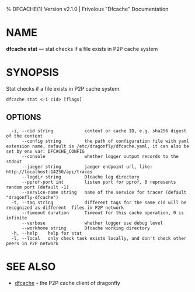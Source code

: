 % DFCACHE(1) Version v2.1.0 | Frivolous "Dfcache" Documentation

# NAME

**dfcache stat** — stat checks if a file exists in P2P cache system

# SYNOPSIS

Stat checks if a file exists in P2P cache system.

```shell
dfcache stat <-i cid> [flags]
```

## OPTIONS

```shell
  -i, --cid string            content or cache ID, e.g. sha256 digest of the content
      --config string         the path of configuration file with yaml extension name, default is /etc/dragonfly/dfcache.yaml, it can also be set by env var: DFCACHE_CONFIG
      --console               whether logger output records to the stdout
      --jaeger string         jaeger endpoint url, like: http://localhost:14250/api/traces
      --logdir string         Dfcache log directory
      --pprof-port int        listen port for pprof, 0 represents random port (default -1)
      --service-name string   name of the service for tracer (default "dragonfly-dfcache")
  -t, --tag string            different tags for the same cid will be recognized as different  files in P2P network
      --timeout duration      Timeout for this cache operation, 0 is infinite
      --verbose               whether logger use debug level
      --workhome string       Dfcache working directory
  -h, --help    help for stat
  -l, --local   only check task exists locally, and don't check other peers in P2P network
```

# SEE ALSO

- [dfcache](dfcache.md) - the P2P cache client of dragonfly

